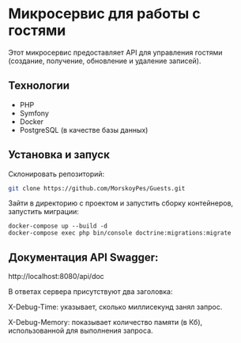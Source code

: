 # Микросервис для работы с гостями

Этот микросервис предоставляет API для управления гостями (создание, получение, обновление и удаление записей). 

## Технологии

- PHP
- Symfony
- Docker
- PostgreSQL (в качестве базы данных)

## Установка и запуск

Склонировать репозиторий:
   ```bash
   git clone https://github.com/MorskoyPes/Guests.git
```
Зайти в директорию с проектом и запустить сборку контейнеров, запустить миграции:
    
    
    docker-compose up --build -d
    docker-compose exec php bin/console doctrine:migrations:migrate

## Документация API Swagger:

http://localhost:8080/api/doc


В ответах сервера присутствуют два заголовка:

X-Debug-Time: указывает, сколько миллисекунд занял запрос.

X-Debug-Memory: показывает количество памяти (в Кб), использованной для выполнения запроса.